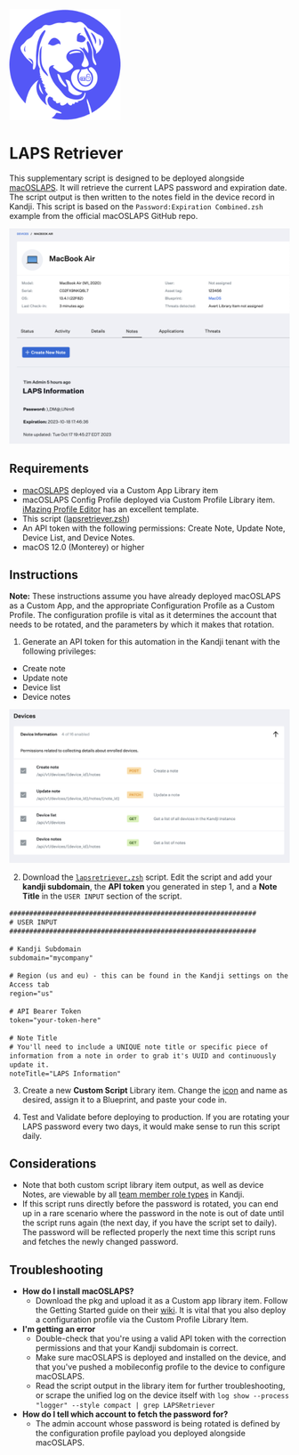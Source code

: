 <img src="images/laprador_retriever.png" width="200">

# LAPS Retriever
<!--- aka "LAPrador Retriever" --->

This supplementary script is designed to be deployed alongside [macOSLAPS](https://github.com/joshua-d-miller/macOSLAPS). It will retrieve the current LAPS password and expiration date. The script output is then written to the notes field in the device record in Kandji. This script is based on the `Password:Expiration Combined.zsh` example from the official macOSLAPS GitHub repo.

<img src="images/screenshot_notes-output.png">

## Requirements

* [macOSLAPS](https://github.com/joshua-d-miller/macOSLAPS) deployed via a Custom App Library item
* macOSLAPS Config Profile deployed via Custom Profile Library item. [iMazing Profile Editor](https://imazing.com/profile-editor) has an excellent template.
* This script ([lapsretriever.zsh](lapsretriever.zsh))
* An API token with the following permissions: Create Note, Update Note, Device List, and Device Notes.
* macOS 12.0 (Monterey) or higher
  
## Instructions

**Note:** These instructions assume you have already deployed macOSLAPS as a Custom App, and the appropriate Configuration Profile as a Custom Profile. The configuration profile is vital as it determines the account that needs to be rotated, and the parameters by which it makes that rotation. 

1. Generate an API token for this automation in the Kandji tenant with the following privileges:
   
  * Create note
  * Update note
  * Device list
  * Device notes

 ![api permissions](images/api_permissions.png)

2. Download the [`lapsretriever.zsh`](lapsretriever.zsh) script. Edit the script and add your **kandji subdomain**, the **API token** you generated in step 1, and a **Note Title** in the `USER INPUT` section of the script.

```shell
##############################################################
# USER INPUT 
##############################################################

# Kandji Subdomain
subdomain="mycompany"

# Region (us and eu) - this can be found in the Kandji settings on the Access tab
region="us"

# API Bearer Token
token="your-token-here"

# Note Title
# You'll need to include a UNIQUE note title or specific piece of information from a note in order to grab it's UUID and continuously update it.
noteTitle="LAPS Information"
```

3. Create a new **Custom Script** Library item. Change the [icon](images/laprador_retriever.png) and name as desired, assign it to a Blueprint, and paste your code in.

4. Test and Validate before deploying to production. If you are rotating your LAPS password every two days, it would make sense to run this script daily.

## Considerations

* Note that both custom script library item output, as well as device Notes, are viewable by all [team member role types](https://support.kandji.io/support/solutions/articles/72000560512-team-member-role-permissions) in Kandji.
* If this script runs directly before the password is rotated, you can end up in a rare scenario where the password in the note is out of date until the script runs again (the next day, if you have the script set to daily). The password will be reflected properly the next time this script runs and fetches the newly changed password.

## Troubleshooting

* **How do I install macOSLAPS?**
  * Download the pkg and upload it as a Custom app library item. Follow the Getting Started guide on their [wiki](https://github.com/joshua-d-miller/macOSLAPS/wiki). It is vital that you also deploy a configuration profile via the Custom Profile Library Item.
* **I'm getting an error**
  * Double-check that you're using a valid API token with the correction permissions and that your Kandji subdomain is correct.
  * Make sure macOSLAPS is deployed and installed on the device, and that you've pushed a mobileconfig profile to the device to configure macOSLAPS.
  * Read the script output in the library item for further troubleshooting, or scrape the unified log on the device itself with `log show --process "logger" --style compact | grep LAPSRetriever`
* **How do I tell which account to fetch the password for?**
  * The admin account whose password is being rotated is defined by the configuration profile payload you deployed alongside macOSLAPS.
